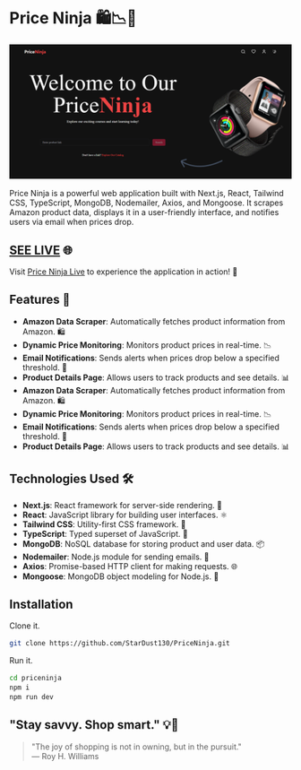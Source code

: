 # Price Ninja 🛍️📉💌

![Price Ninja](/public/banner.png)

Price Ninja is a powerful web application built with Next.js, React, Tailwind CSS, TypeScript, MongoDB, Nodemailer, Axios, and Mongoose. It scrapes Amazon product data, displays it in a user-friendly interface, and notifies users via email when prices drop.


## [SEE LIVE](https://price-ninja-stardust.vercel.app)  🌐
Visit [Price Ninja Live](https://price-ninja-stardust.vercel.app) to experience the application in action! 🚀

## Features 🚀

- **Amazon Data Scraper**: Automatically fetches product information from Amazon. 🛍️
- **Dynamic Price Monitoring**: Monitors product prices in real-time. 📉
- **Email Notifications**: Sends alerts when prices drop below a specified threshold. 💌
- **Product Details Page**: Allows users to track products and see details. 📊
- **Amazon Data Scraper**: Automatically fetches product information from Amazon. 🛍️
- **Dynamic Price Monitoring**: Monitors product prices in real-time. 📉
- **Email Notifications**: Sends alerts when prices drop below a specified threshold. 💌
- **Product Details Page**: Allows users to track products and see details. 📊

## Technologies Used 🛠️

- **Next.js**: React framework for server-side rendering. 🌟
- **React**: JavaScript library for building user interfaces. ⚛️
- **Tailwind CSS**: Utility-first CSS framework. 🎨
- **TypeScript**: Typed superset of JavaScript. 📝
- **MongoDB**: NoSQL database for storing product and user data. 📦
- **Nodemailer**: Node.js module for sending emails. 📧
- **Axios**: Promise-based HTTP client for making requests. 🌐
- **Mongoose**: MongoDB object modeling for Node.js. 📂

## Installation


Clone it.

```sh
git clone https://github.com/StarDust130/PriceNinja.git

```

Run it.

```sh
cd priceninja
npm i
npm run dev
```

## "Stay savvy. Shop smart." 💡🛒

> "The joy of shopping is not in owning, but in the pursuit."  
> — Roy H. Williams